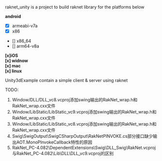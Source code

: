 raknet_unity is a project to build raknet library for the platforms below

**android**<br>
  * [x] armeabi-v7a
  * [x] x86
  * [] x86_64
  * [] arm64-v8a

**[x]iOS**<br>
**[x] widnow**<br>
**[x] mac**<br>
**[x] linux**<br>

Unity3dExample contain a simple client & server using raknet

TODO:
1. Window/DLL/DLL_vc8.vcproj添加swing输出的RakNet_wrap.h和RakNet_wrap.cxx文件
2. Window/LibStatic/LibStatic_vc9.vcproj添加swing输出的RakNet_wrap.h和RakNet_wrap.cxx文件
3. Window/LibStatic/LibStatic_vc8.vcproj添加swing输出的RakNet_wrap.h和RakNet_wrap.cxx文件
4. Swig\SwigOutput\SwigCSharpOutput\RakNetPINVOKE.cs部分接口缺少输出AOT.MonoPInvokeCallback特性的原因
5. RakNet_PC-4.082\DependentExtensions\Swig\DLL_Swig\RakNet.vcproj与RakNet_PC-4.082\Lib\DLL\DLL_vc9.vcproj的区别


